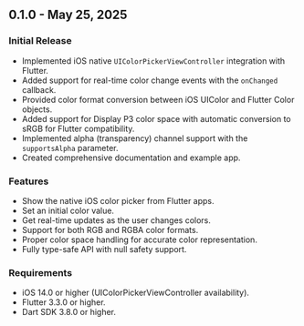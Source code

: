 ## 0.1.0 - May 25, 2025

### Initial Release

- Implemented iOS native `UIColorPickerViewController` integration with Flutter.
- Added support for real-time color change events with the `onChanged` callback.
- Provided color format conversion between iOS UIColor and Flutter Color objects.
- Added support for Display P3 color space with automatic conversion to sRGB for Flutter compatibility.
- Implemented alpha (transparency) channel support with the `supportsAlpha` parameter.
- Created comprehensive documentation and example app.

### Features

- Show the native iOS color picker from Flutter apps.
- Set an initial color value.
- Get real-time updates as the user changes colors.
- Support for both RGB and RGBA color formats.
- Proper color space handling for accurate color representation.
- Fully type-safe API with null safety support.

### Requirements

- iOS 14.0 or higher (UIColorPickerViewController availability).
- Flutter 3.3.0 or higher.
- Dart SDK 3.8.0 or higher.